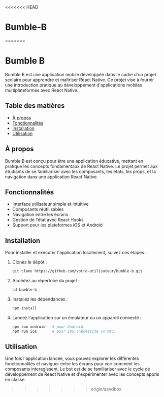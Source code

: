 <<<<<<< HEAD
# Bumble-B
=======
# Bumble B

Bumble B est une application mobile développée dans le cadre d'un projet scolaire pour apprendre et maîtriser React Native. Ce projet vise à fournir une introduction pratique au développement d'applications mobiles multiplateformes avec React Native.

## Table des matières

- [À propos](#à-propos)
- [Fonctionnalités](#fonctionnalités)
- [Installation](#installation)
- [Utilisation](#utilisation)

## À propos

Bumble B est conçu pour être une application éducative, mettant en pratique les concepts fondamentaux de React Native. Le projet permet aux étudiants de se familiariser avec les composants, les états, les props, et la navigation dans une application React Native.

## Fonctionnalités

- Interface utilisateur simple et intuitive
- Composants réutilisables
- Navigation entre les écrans
- Gestion de l'état avec React Hooks
- Support pour les plateformes iOS et Android

## Installation

Pour installer et exécuter l'application localement, suivez ces étapes :

1. Clonez le dépôt :
   ```bash
   git clone https://github.com/votre-utilisateur/bumble-b.git
   ```
2. Accédez au répertoire du projet :
   ```bash
   cd bumble-b
   ```
3. Installez les dépendances :
   ```bash
   npm install
   ```
4. Lancez l'application sur un émulateur ou un appareil connecté :
   ```bash
   npm run android   # pour Android
   npm run ios       # pour iOS (nécessite un Mac)
   ```

## Utilisation

Une fois l'application lancée, vous pouvez explorer les différentes fonctionnalités et naviguer entre les écrans pour voir comment les composants interagissent. Le but est de se familiariser avec le cycle de développement de React Native et d'expérimenter avec les concepts appris en classe.
>>>>>>> origin/sandbox
